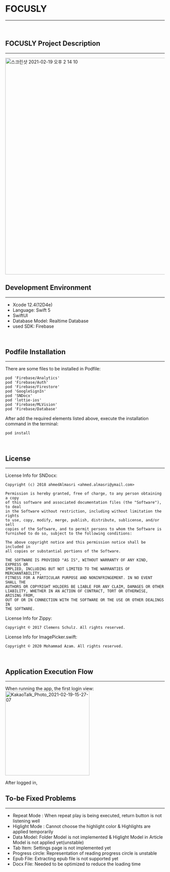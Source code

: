 # FOCUSLY
------------------
<br/>

## FOCUSLY Project Description
---------------------

<img width="684" alt="스크린샷 2021-02-19 오후 2 14 10" src="https://user-images.githubusercontent.com/47416192/108461251-b0786e00-72bd-11eb-802e-3bcad3443c5e.png">
<br/>
 
## Development Environment
---------------------

- Xcode 12.4(12D4e)
- Language: Swift 5
- SwiftUI
- Database Model: Realtime Database
- used SDK: Firebase
<br/>

## Podfile Installation
--------------------

There are some files to be installed in Podfile:
```
pod 'Firebase/Analytics'
pod 'Firebase/Auth'
pod 'Firebase/Firestore'
pod 'GoogleSignIn'
pod 'SNDocx'
pod 'lottie-ios'
pod 'Firebase/MLVision'
pod 'Firebase/Database'
```

After add the required elements listed above, execute the installation command in the terminal:
```
pod install
```
<br/>

## License
------------

License Info for SNDocx:
```
Copyright (c) 2018 ahmedAlmasri <ahmed.almasri@ymail.com>

Permission is hereby granted, free of charge, to any person obtaining a copy
of this software and associated documentation files (the "Software"), to deal
in the Software without restriction, including without limitation the rights
to use, copy, modify, merge, publish, distribute, sublicense, and/or sell
copies of the Software, and to permit persons to whom the Software is
furnished to do so, subject to the following conditions:

The above copyright notice and this permission notice shall be included in
all copies or substantial portions of the Software.

THE SOFTWARE IS PROVIDED "AS IS", WITHOUT WARRANTY OF ANY KIND, EXPRESS OR
IMPLIED, INCLUDING BUT NOT LIMITED TO THE WARRANTIES OF MERCHANTABILITY,
FITNESS FOR A PARTICULAR PURPOSE AND NONINFRINGEMENT. IN NO EVENT SHALL THE
AUTHORS OR COPYRIGHT HOLDERS BE LIABLE FOR ANY CLAIM, DAMAGES OR OTHER
LIABILITY, WHETHER IN AN ACTION OF CONTRACT, TORT OR OTHERWISE, ARISING FROM,
OUT OF OR IN CONNECTION WITH THE SOFTWARE OR THE USE OR OTHER DEALINGS IN
THE SOFTWARE.
```

License Info for Zippy:
```
Copyright © 2017 Clemens Schulz. All rights reserved.
```

License Info for ImagePicker.swift:
```
Copyright © 2020 Mohammad Azam. All rights reserved.
```
<br/>

## Application Execution Flow
--------------------------

When running the app, the first login view:<br/>
<img width="266" alt="KakaoTalk_Photo_2021-02-19-15-27-07" src="https://user-images.githubusercontent.com/47416192/108466462-0d2c5680-72c7-11eb-9bd1-2710b7e9b900.png">

After logged in, 
<br/>

## To-be Fixed Problems
--------------------------

- Repeat Mode : When repeat play is being executed, return button is not listening well
- Higlight Mode : Cannot choose the highlight color & Highlights are applied temporarily
- Data Model: Folder Model is not implemented & Higlight Model in Article Model is not applied yet(unstable)
- Tab Item: Settings page is not implemented yet
- Progress circle: Representation of reading progress circle is unstable
- Epub File: Extracting epub file is not supported yet
- Docx File: Needed to be optimized to reduce the loading time
<br/>

